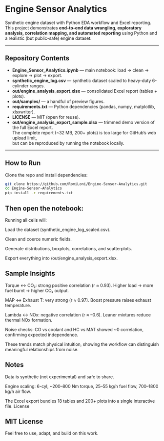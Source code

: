 # Engine Sensor Analytics

Synthetic engine dataset with Python EDA workflow and Excel reporting.  
This project demonstrates **end-to-end data wrangling, exploratory analysis, correlation mapping, and automated reporting** using Python and a realistic (but public-safe) engine dataset.

---

## Repository Contents
- **Engine_Sensor_Analytics.ipynb** — main notebook: load → clean → explore → plot → export.
- **synthetic_engine_log.csv** — synthetic dataset scaled to heavy-duty 6-cylinder ranges.
- **out/engine_analysis_export.xlsx** — consolidated Excel report (tables + plots).
- **out/samples/** — a handful of preview figures.
- **requirements.txt** — Python dependencies (pandas, numpy, matplotlib, xlsxwriter).
- **LICENSE** — MIT (open for reuse).
- **out/engine_analysis_export_sample.xlsx** — trimmed demo version of the full Excel report.  
  The complete report (~32 MB, 200+ plots) is too large for GitHub’s web upload limit,  
  but can be reproduced by running the notebook locally.

---

## How to Run
Clone the repo and install dependencies:
```bash
git clone https://github.com/RomiLoni/Engine-Sensor-Analytics.git
cd Engine-Sensor-Analytics
pip install -r requirements.txt
```
## Then open the notebook:
Running all cells will:

Load the dataset (synthetic_engine_log_scaled.csv).

Clean and coerce numeric fields.

Generate distributions, boxplots, correlations, and scatterplots.

Export everything into /out/engine_analysis_export.xlsx.
## Sample Insights

Torque ↔ CO₂: strong positive correlation (r ≈ 0.93). Higher load → more fuel burnt → higher CO₂ output.

MAP ↔ Exhaust T: very strong (r ≈ 0.97). Boost pressure raises exhaust temperature.

Lambda ↔ NOx: negative correlation (r ≈ –0.6). Leaner mixtures reduce thermal NOx formation.

Noise checks: CO vs coolant and HC vs MAT showed ~0 correlation, confirming expected independence.

These trends match physical intuition, showing the workflow can distinguish meaningful relationships from noise.
## Notes

Data is synthetic (not experimental) and safe to share.

Engine scaling: 6-cyl, ~200–800 Nm torque, 25–55 kg/h fuel flow, 700–1800 kg/h air flow.

The Excel export bundles 18 tables and 200+ plots into a single interactive file.
License

## MIT License 
Feel free to use, adapt, and build on this work.
